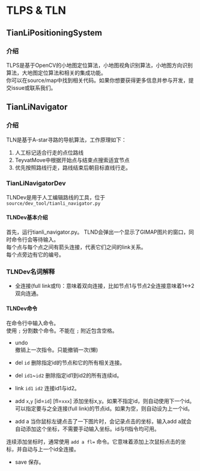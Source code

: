 # TLPS & TLN

## TianLiPositioningSystem

### 介绍

TLPS是基于OpenCV的小地图定位算法，小地图视角识别算法，小地图方向识别算法，大地图定位算法和相关的集成功能。\
你可以在source/map中找到相关代码。如果你想要获得更多信息并参与开发，提交issue或联系我们。

## TianLiNavigator

### 介绍

TLN是基于A-star寻路的导航算法，工作原理如下：

1. 人工标记适合行走的点位路线
2. TeyvatMove中根据开始点与结束点搜索适宜节点
3. 优先按照路线行走，路线结束后朝目标直线行走。

### TianLiNavigatorDev

TLNDev是用于人工编辑路线的工具，位于 `source/dev_tool/tianli_navigator.py`

#### TLNDev基本介绍

首先，运行tianli_navigator.py。
TLND会弹出一个显示了GIMAP图片的窗口，同时命令行会等待输入。\
每个点与每个点之间有箭头连接，代表它们之间的link关系。\
每个点旁边有它的编号。

### TLNDev名词解释

- 全连接(full link或fl)：意味着双向连接，比如节点1与节点2全连接意味着1\<->2双向连通。

#### TLNDev命令

在命令行中输入命令。\
使用 `;` 分割数个命令。不能在 `;` 附近包含空格。

- undo\
  撤销上一次指令。只能撤销一次(懒)

- del `id`
  删除指定id的节点和它的所有相关连接。

- del `id1`~`id2`
  删除指定id1到id2的所有连续id。

- link `id1` `id2`
  连接id1与id2。

- add `x`,`y` \[id=`id`\] \[fl=`xxx`\]
  添加坐标x,y。如果不指定id，则自动使用下一个id。\
  可以指定要与之全连接(full link)的节点id。如果为空，则自动设为上一个id。

- add a
  当你鼠标左键点击了一下图片时，会记录点击的坐标，输入add a就会自动添加这个坐标，不需要手动输入坐标。id与fl指令均可用。

连续添加坐标时，通常使用 `add a fl=` 命令。它意味着添加上次鼠标点击的坐标，并自动与上一个id全连接。

- save
  保存。
